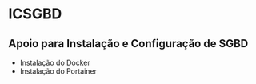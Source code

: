 # ICSGBD
## Apoio para Instalação e Configuração de SGBD
- Instalação do Docker
- Instalação do Portainer

